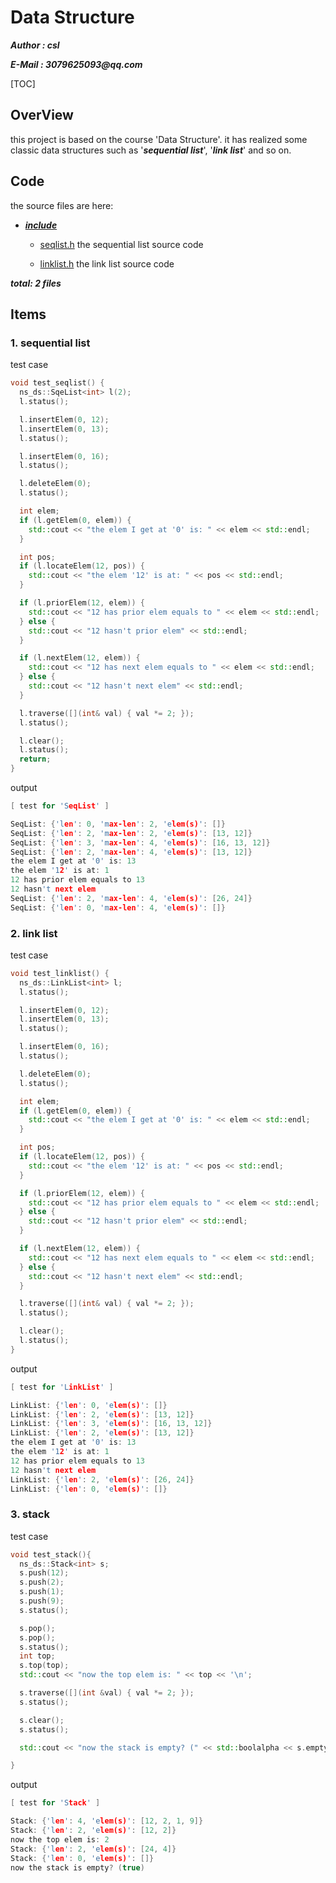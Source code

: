 # Data Structure

___Author : csl___

___E-Mail : 3079625093@qq.com___

[TOC]

## OverView

this project is based on the course 'Data Structure'. it has realized some classic data structures such as '___sequential list___', '___link list___' and so on. 

## Code

the source files are here:

+ [___include___](./include/)
  
  + [seqlist.h](./include/seqlist.h) the sequential list source code
  
  + [linklist.h](./include/linklist.h) the link list source code

___total: 2 files___

## Items

### 1. sequential list

test case

```cpp
void test_seqlist() {
  ns_ds::SqeList<int> l(2);
  l.status();

  l.insertElem(0, 12);
  l.insertElem(0, 13);
  l.status();

  l.insertElem(0, 16);
  l.status();

  l.deleteElem(0);
  l.status();

  int elem;
  if (l.getElem(0, elem)) {
    std::cout << "the elem I get at '0' is: " << elem << std::endl;
  }

  int pos;
  if (l.locateElem(12, pos)) {
    std::cout << "the elem '12' is at: " << pos << std::endl;
  }

  if (l.priorElem(12, elem)) {
    std::cout << "12 has prior elem equals to " << elem << std::endl;
  } else {
    std::cout << "12 hasn't prior elem" << std::endl;
  }

  if (l.nextElem(12, elem)) {
    std::cout << "12 has next elem equals to " << elem << std::endl;
  } else {
    std::cout << "12 hasn't next elem" << std::endl;
  }

  l.traverse([](int& val) { val *= 2; });
  l.status();

  l.clear();
  l.status();
  return;
}
```

output

```cpp
[ test for 'SeqList' ]

SeqList: {'len': 0, 'max-len': 2, 'elem(s)': []}
SeqList: {'len': 2, 'max-len': 2, 'elem(s)': [13, 12]}
SeqList: {'len': 3, 'max-len': 4, 'elem(s)': [16, 13, 12]}
SeqList: {'len': 2, 'max-len': 4, 'elem(s)': [13, 12]}
the elem I get at '0' is: 13
the elem '12' is at: 1
12 has prior elem equals to 13
12 hasn't next elem
SeqList: {'len': 2, 'max-len': 4, 'elem(s)': [26, 24]}
SeqList: {'len': 0, 'max-len': 4, 'elem(s)': []}
```

### 2. link list

test case

```cpp
void test_linklist() {
  ns_ds::LinkList<int> l;
  l.status();

  l.insertElem(0, 12);
  l.insertElem(0, 13);
  l.status();

  l.insertElem(0, 16);
  l.status();

  l.deleteElem(0);
  l.status();

  int elem;
  if (l.getElem(0, elem)) {
    std::cout << "the elem I get at '0' is: " << elem << std::endl;
  }

  int pos;
  if (l.locateElem(12, pos)) {
    std::cout << "the elem '12' is at: " << pos << std::endl;
  }

  if (l.priorElem(12, elem)) {
    std::cout << "12 has prior elem equals to " << elem << std::endl;
  } else {
    std::cout << "12 hasn't prior elem" << std::endl;
  }

  if (l.nextElem(12, elem)) {
    std::cout << "12 has next elem equals to " << elem << std::endl;
  } else {
    std::cout << "12 hasn't next elem" << std::endl;
  }

  l.traverse([](int& val) { val *= 2; });
  l.status();

  l.clear();
  l.status();
}
```

output

```cpp
[ test for 'LinkList' ]

LinkList: {'len': 0, 'elem(s)': []}
LinkList: {'len': 2, 'elem(s)': [13, 12]}
LinkList: {'len': 3, 'elem(s)': [16, 13, 12]}
LinkList: {'len': 2, 'elem(s)': [13, 12]}
the elem I get at '0' is: 13
the elem '12' is at: 1
12 has prior elem equals to 13
12 hasn't next elem
LinkList: {'len': 2, 'elem(s)': [26, 24]}
LinkList: {'len': 0, 'elem(s)': []}
```

### 3. stack

test case

```cpp
void test_stack(){
  ns_ds::Stack<int> s;
  s.push(12);
  s.push(2);
  s.push(1);
  s.push(9);
  s.status();

  s.pop();
  s.pop();
  s.status();
  int top;
  s.top(top);
  std::cout << "now the top elem is: " << top << '\n';

  s.traverse([](int &val) { val *= 2; });
  s.status();

  s.clear();
  s.status();

  std::cout << "now the stack is empty? (" << std::boolalpha << s.empty() << ")\n";

}
```

output

```cpp
[ test for 'Stack' ]

Stack: {'len': 4, 'elem(s)': [12, 2, 1, 9]}
Stack: {'len': 2, 'elem(s)': [12, 2]}
now the top elem is: 2
Stack: {'len': 2, 'elem(s)': [24, 4]}
Stack: {'len': 0, 'elem(s)': []}
now the stack is empty? (true)
```


